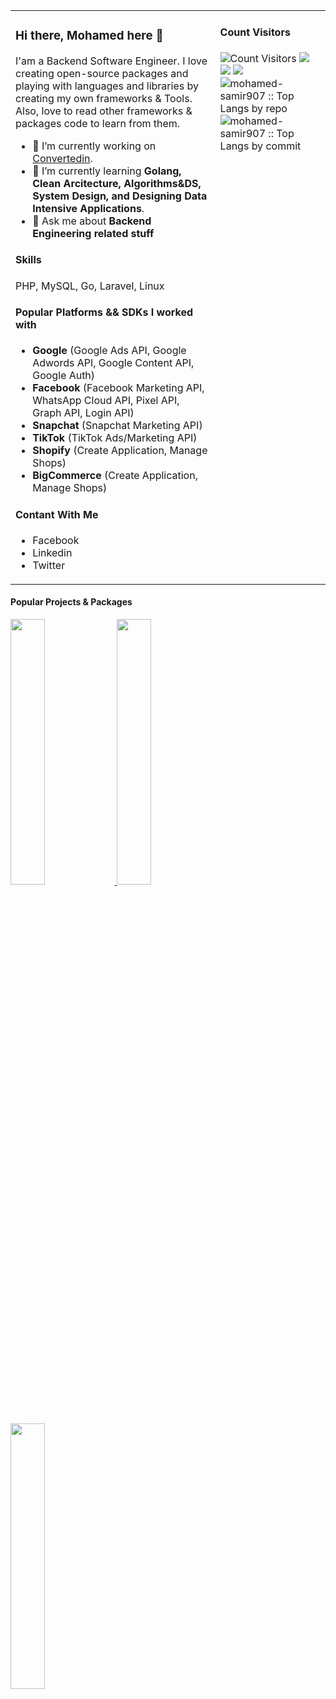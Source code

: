 <table>
<tr valign="top">
<td width="65%">

### Hi there, Mohamed here 👋
I'am a Backend Software Engineer. I love creating open-source packages and playing with languages and libraries by creating my own frameworks & Tools. Also, love to read other frameworks & packages code to learn from them.

- 🔭 I’m currently working on [Convertedin](https://github.com/convertedin).
- 🌱 I’m currently learning  **Golang, Clean Arcitecture, Algorithms&DS, System Design, and Designing Data Intensive Applications**.
- 💬 Ask me about **Backend Engineering related stuff**

<!--
- 📫 How to reach me: ...
- 😄 Pronouns: ...
- ⚡ Fun fact: ...
- 👯 I’m looking to collaborate on ...
- 🤔 I’m looking for help with ...
- 🤝 ’m available for freelancing.
-->
  
#### Skills
PHP, MySQL, Go, Laravel, Linux
  
#### Popular Platforms && SDKs I worked with
- **Google** (Google Ads API, Google Adwords API, Google Content API, Google Auth)
- **Facebook** (Facebook Marketing API, WhatsApp Cloud API, Pixel API, Graph API, Login API)
- **Snapchat** (Snapchat Marketing API)
- **TikTok** (TikTok Ads/Marketing API)
- **Shopify** (Create Application, Manage Shops)
- **BigCommerce** (Create Application, Manage Shops)

#### Contant With Me
- Facebook
- Linkedin
- Twitter

</td>
<td width="35%">

#### Count Visitors
<img src="https://profile-counter.glitch.me/mohamed-samir907/count.svg" alt="Count Visitors">

<img src="https://github-readme-stats.vercel.app/api?username=mohamed-samir907&show_icons=true">
<img src="https://github-readme-streak-stats.herokuapp.com/?user=mohamed-samir907&hide_border=false" />

<img src="https://github-readme-stats.vercel.app/api/top-langs/?username=mohamed-samir907&layout=compact">
<img src="https://github-profile-summary-cards.vercel.app/api/cards/repos-per-language?username=mohamed-samir907&layout=compact&hide_border=true" alt="mohamed-samir907 :: Top Langs by repo" />
<img src="https://github-profile-summary-cards.vercel.app/api/cards/most-commit-language?username=mohamed-samir907&layout=compact&hide_border=true"
alt="mohamed-samir907 :: Top Langs by commit" />
<!-- <img src="https://cr-ss-service.azurewebsites.net/api/ScreenShot?widget=summary&username=mohamed-samir907&badges=3"> -->

</td>
</tr>
</table

<table>
<tr>
<td colspan="3">

#### Popular Projects & Packages

</td>
</tr>

<tr>
<td>
<a href="https://github.com/msam1r/kallbaz-db">
<img width="33%" src="https://github-readme-stats.vercel.app/api/pin/?username=msam1r&repo=kallbaz-db">
</a>
</td>
<td>
<a href="https://github.com/msam1r/kallbaz-db">
<img width="33%" src="https://github-readme-stats.vercel.app/api/pin/?username=msam1r&repo=kallbaz-db">
</a>
</td>
<td>
<a href="https://github.com/msam1r/kallbaz-db">
<img width="33%" src="https://github-readme-stats.vercel.app/api/pin/?username=msam1r&repo=kallbaz-db">
</a>
</td>
</tr>
</table>
